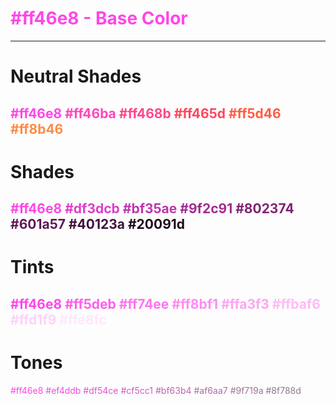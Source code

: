 # <font color="#ff46e8">#ff46e8 - Base Color</font>
---
# Neutral Shades
<font color="#ff46e8">#ff46e8</font>
<font color="#ff46ba">#ff46ba</font>
<font color="#ff468b">#ff468b</font>
<font color="#ff465d">#ff465d</font>
<font color="#ff5d46">#ff5d46</font>
<font color="#ff8b46">#ff8b46</font>
---
# Shades
<font color="#ff46e8">#ff46e8</font>
<font color="#df3dcb">#df3dcb</font>
<font color="#bf35ae">#bf35ae</font>
<font color="#9f2c91">#9f2c91</font>
<font color="#802374">#802374</font>
<font color="#601a57">#601a57</font>
<font color="#40123a">#40123a</font>
<font color="#20091d">#20091d</font>
---
# Tints
<font color="#ff46e8">#ff46e8</font>
<font color="#ff5deb">#ff5deb</font>
<font color="#ff74ee">#ff74ee</font>
<font color="#ff8bf1">#ff8bf1</font>
<font color="#ffa3f3">#ffa3f3</font>
<font color="#ffbaf6">#ffbaf6</font>
<font color="#ffd1f9">#ffd1f9</font>
<font color="#ffe8fc">#ffe8fc</font>
---
# Tones
<font color="#ff46e8">#ff46e8</font>
<font color="#ef4ddb">#ef4ddb</font>
<font color="#df54ce">#df54ce</font>
<font color="#cf5cc1">#cf5cc1</font>
<font color="#bf63b4">#bf63b4</font>
<font color="#af6aa7">#af6aa7</font>
<font color="#9f719a">#9f719a</font>
<font color="#8f788d">#8f788d</font>
